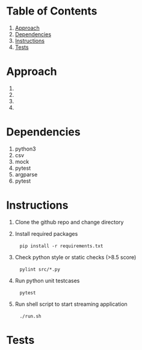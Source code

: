 # Table of Contents
1. [Approach](README.md#Approach)
2. [Dependencies](README.md#Dependencies)
3. [Instructions](README.md#Instructions)
4. [Tests](README.md#Tests)

# Approach
1. 
2.
3.
4.

# Dependencies
1. python3
2. csv
3. mock
4. pytest
5. argparse
6. pytest

# Instructions
1. Clone the github repo and change directory

2. Install required packages

&nbsp;&nbsp;&nbsp;&nbsp;&nbsp;&nbsp;&nbsp;&nbsp; `pip install -r requirements.txt`

3. Check python style or static checks (>8.5 score)

&nbsp;&nbsp;&nbsp;&nbsp;&nbsp;&nbsp;&nbsp;&nbsp; `pylint src/*.py`

4. Run python unit testcases

&nbsp;&nbsp;&nbsp;&nbsp;&nbsp;&nbsp;&nbsp;&nbsp; `pytest`

5. Run shell script to start streaming application

&nbsp;&nbsp;&nbsp;&nbsp;&nbsp;&nbsp;&nbsp;&nbsp; `./run.sh`

# Tests



